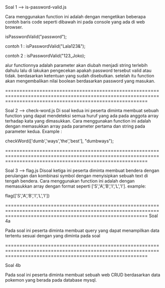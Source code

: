 Soal 1 --> is-password-valid.js

Cara menggunakan function ini adalah dengan mengetikan beberapa contoh baris code seperti dibawah ini
pada console yang ada di web browser.


isPasswordValid("password");

contoh 1 :
isPasswordValid("Lala123&");

contoh 2 :
isPasswordValid("123_Joko);

alur functionnya adalah parameter akan diubah menjadi string terlebih dahulu
lalu di lakukan pengecekan apakah password tersebut valid atau tidak.
berdasarkan ketentuan yang sudah disebutkan.
setelah itu function akan mengembalikan nilai boolean
berdasarkan password yang masukan.


==============================================================================================================================================================

Soal 2 --> check-word.js
Di soal kedua ini peserta diminta membuat sebuah function yang dapat mendeteksi semua huruf 
yang ada pada anggota array terhadap kata yang dimasukkan. Cara menggunakan function ini adalah
dengan memasukkan array pada parameter pertama dan string pada parameter kedua. Example :

checkWord(['dumb','ways','the','best'], "dumbways");

==============================================================================================================================================================

Soal 3 --> flag.js
Disoal ketiga ini peserta diminta membuat bendera dengan perulangan dan kombinasi symbol dengan
menyisipkan sebuah text di tengah bendera. Cara menggunakan function ini adalah dengan memasukkan array
dengan format seperti ['S','A','B','I','L','I']. example:

flag(['S','A','B','I','L','I'])

==============================================================================================================================================================
Soal 4a

Pada soal ini peserta diminta membuat query yang dapat menampilkan data tertentu
sesuai dengan yang diminta pada soal

==============================================================================================================================================================

Soal 4b

Pada soal ini peserta diminta membuat sebuah web CRUD berdasarkan data pokemon
yang berada pada database mysql.
